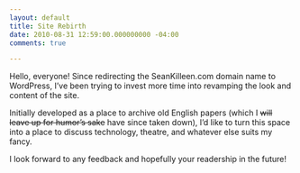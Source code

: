 ```yaml
---
layout: default
title: Site Rebirth
date: 2010-08-31 12:59:00.000000000 -04:00
comments: true

---
```

Hello, everyone! Since redirecting the SeanKilleen.com domain name to WordPress, I’ve been trying to invest more time into revamping the look and content of the site.

Initially developed as a place to archive old English papers (which I ~~will leave up for humor’s sake~~ have since taken down), I’d like to turn this space into a place to discuss technology, theatre, and whatever else suits my fancy.

I look forward to any feedback and hopefully your readership in the future!
